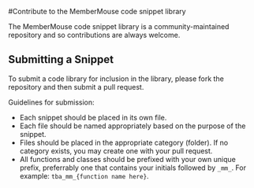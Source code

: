 #Contribute to the MemberMouse code snippet library

The MemberMouse code snippet library is a community-maintained repository and so contributions are always welcome.

## Submitting a Snippet

To submit a code library for inclusion in the library, please fork the repository and then submit a pull request.

Guidelines for submission:

- Each snippet should be placed in its own file.
- Each file should be named appropriately based on the purpose of the snippet.
- Files should be placed in the appropriate category (folder). If no category exists, you may create one with your pull request.
- All functions and classes should be prefixed with your own unique prefix, preferrably one that contains your initials followed by `_mm_`. For example: `tba_mm_{function name here}`.
